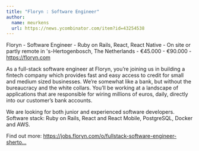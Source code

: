 ```yaml
---
title: "Floryn : Software Engineer"
author:
  name: meurkens
  url: https://news.ycombinator.com/item?id=43254538
---
```

Floryn - Software Engineer - Ruby on Rails, React, React Native - On site or partly remote in &#x27;s-Hertogenbosch, The Netherlands - €45.000 - €90.000 - <a href="https:&#x2F;&#x2F;floryn.com" rel="nofollow">https:&#x2F;&#x2F;floryn.com</a>

As a full-stack software engineer at Floryn, you’re joining us in building a fintech company which provides fast and easy access to credit for small and medium sized businesses. We’re somewhat like a bank, but without the bureaucracy and the white collars. You’ll be working at a landscape of applications that are responsible for wiring millions of euros, daily, directly into our customer’s bank accounts.

We are looking for both junior and experienced software developers. Software stack: Ruby on Rails, React and React Mobile, PostgreSQL, Docker and AWS.

Find out more: <a href="https:&#x2F;&#x2F;jobs.floryn.com&#x2F;o&#x2F;fullstack-software-engineer-shertogenbosch" rel="nofollow">https:&#x2F;&#x2F;jobs.floryn.com&#x2F;o&#x2F;fullstack-software-engineer-sherto...</a>
<JobApplication />
